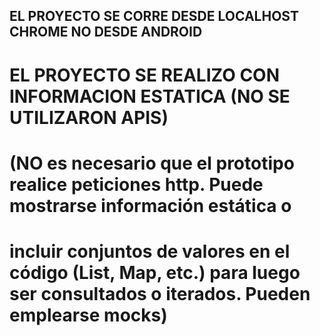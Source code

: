 ## EL PROYECTO SE CORRE DESDE LOCALHOST CHROME NO DESDE ANDROID

# EL PROYECTO SE REALIZO CON INFORMACION ESTATICA (NO SE UTILIZARON APIS)
# (NO es necesario que el prototipo realice peticiones http. Puede mostrarse información estática o
# incluir conjuntos de valores en el código (List, Map, etc.) para luego ser consultados o iterados. Pueden emplearse mocks)
